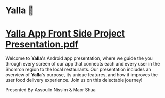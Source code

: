 # Yalla 🛵
# [Yalla App  Front Side Project Presentation.pdf](https://github.com/Assoulin/Yalla/files/11396324/Yalla.App.Front.Side.Project.Presentation.pdf)


Welcome to **Yalla**'s Android app presentation, where we guide the you through every screen of our app that connects each and every user in the Shomron region to the local restaurants. Our presentation includes an overview of **Yalla**'s purpose, its unique features, and how it improves the user food delivery experience. Join us on this delectable journey!

Presented By Assoulin Nissim & Maor Shua

## 
